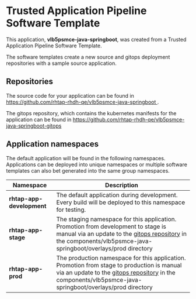 # Trusted Application Pipeline Software Template

This application, **vlb5psmce-java-springboot**, was created from a Trusted Application Pipeline Software Template.

The software templates create a new source and gitops deployment repositories with a sample source application. 

## Repositories

The source code for your application can be found in [https://github.com/rhtap-rhdh-qe/vlb5psmce-java-springboot ](https://github.com/rhtap-rhdh-qe/vlb5psmce-java-springboot ).
 
The gitops repository, which contains the kubernetes manifests for the application can be found in 
[https://github.com/rhtap-rhdh-qe/vlb5psmce-java-springboot-gitops ](https://github.com/rhtap-rhdh-qe/vlb5psmce-java-springboot-gitops ) 

## Application namespaces 

The default application will be found in the following namespaces. Applications can be deployed into unique namespaces or multiple software templates can also bet generated into the same group namespaces.  

|  Namespace   |  Description   |  
| -------- | -------- |   
| **rhtap-app-development** | The default application during development. Every build will be deployed to this namespace for testing. | 
| **rhtap-app-stage** | The staging namespace for this application. Promotion from development to stage is manual via an update to the [gitops repository](https://github.com/rhtap-rhdh-qe/vlb5psmce-java-springboot-gitops ) in the components/vlb5psmce-java-springboot/overlays/prod directory |  
| **rhtap-app-prod** | The production namespace for this application. Promotion from stage to production is manual via an update to the [gitops repository](https://github.com/rhtap-rhdh-qe/vlb5psmce-java-springboot-gitops ) in the components/vlb5psmce-java-springboot/overlays/prod directory | 